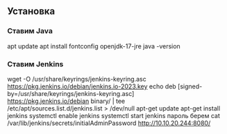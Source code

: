## Установка
### Ставим Java
apt update
apt install fontconfig openjdk-17-jre
java -version


### Ставим Jenkins
 wget -O /usr/share/keyrings/jenkins-keyring.asc \
  https://pkg.jenkins.io/debian/jenkins.io-2023.key
echo deb [signed-by=/usr/share/keyrings/jenkins-keyring.asc] \
  https://pkg.jenkins.io/debian binary/ | tee \
  /etc/apt/sources.list.d/jenkins.list > /dev/null
 apt-get update
 apt-get install jenkins
systemctl enable jenkins
systemctl start jenkins
пароль берем 
cat /var/lib/jenkins/secrets/initialAdminPassword
 http://10.10.20.244:8080/